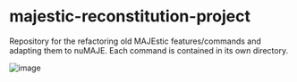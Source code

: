 # majestic-reconstitution-project

Repository for the refactoring old MAJEstic features/commands and adapting them to nuMAJE.
Each command is contained in its own directory.

![image](extras/image_2021-01-26_182105.png)



